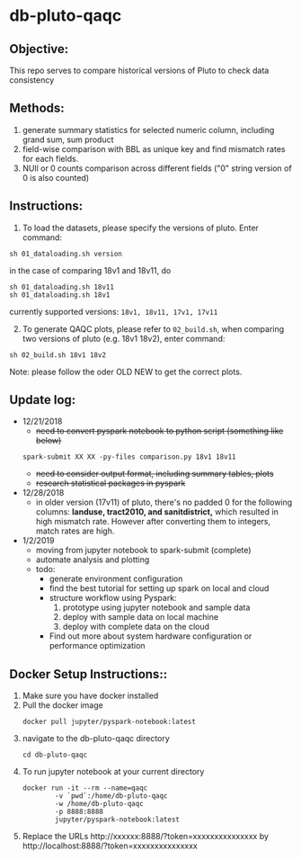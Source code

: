 # db-pluto-qaqc

## Objective:
This repo serves to compare historical versions of Pluto to check data consistency

## Methods:
1. generate summary statistics for selected numeric column, including grand sum, sum product
2. field-wise comparison with BBL as unique key and find mismatch rates for each fields.
3. NUll or 0 counts comparison across different fields ("0" string version of 0 is also counted)

## Instructions:
1. To load the datasets, please specify the versions of pluto. Enter command:
```
sh 01_dataloading.sh version
```

  in the case of comparing 18v1 and 18v11, do

  ```
  sh 01_dataloading.sh 18v11
  sh 01_dataloading.sh 18v1
  ```
  currently supported versions: ```18v1, 18v11, 17v1, 17v11```

2. To generate QAQC plots, please refer to ```02_build.sh```, when comparing two versions of pluto (e.g. 18v1 18v2), enter command:
```
sh 02_build.sh 18v1 18v2
```
Note: please follow the oder OLD NEW to get the correct plots.

## Update log:
* 12/21/2018
  * ~~need to convert pyspark notebook to python script (something like below)~~
  ```
  spark-submit XX XX -py-files comparison.py 18v1 18v11
  ```
  * ~~need to consider output format, including summary tables, plots~~
  * ~~research statistical packages in pyspark~~
* 12/28/2018
  * in older version (17v11) of pluto, there's no padded 0 for the following columns: __landuse, tract2010, and sanitdistrict,__ which resulted in high mismatch rate. However after converting them to integers, match rates are high.
* 1/2/2019
  * moving from jupyter notebook to spark-submit (complete)
  * automate analysis and plotting
  * todo:
    * generate environment configuration
    * find the best tutorial for setting up spark on local and cloud
    * structure workflow using Pyspark:
      1. prototype using jupyter notebook and sample data
      2. deploy with sample data on local machine
      3. deploy with complete data on the cloud
    * Find out more about system hardware configuration or performance optimization

## Docker Setup Instructions::
1. Make sure you have docker installed
2. Pull the docker image
    ```
    docker pull jupyter/pyspark-notebook:latest
    ```
3. navigate to the db-pluto-qaqc directory
    ```
    cd db-pluto-qaqc
    ```
4. To run jupyter notebook at your current directory
    ```
    docker run -it --rm --name=qaqc            
            -v `pwd`:/home/db-pluto-qaqc            
            -w /home/db-pluto-qaqc            
            -p 8888:8888            
            jupyter/pyspark-notebook:latest
    ```
5. Replace the URLs http://xxxxxx:8888/?token=xxxxxxxxxxxxxxx by http://localhost:8888/?token=xxxxxxxxxxxxxxx
